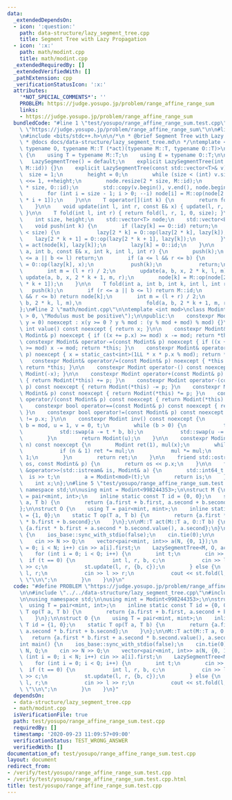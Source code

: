 ```yaml
---
data:
  _extendedDependsOn:
  - icon: ':question:'
    path: data-structure/lazy_segment_tree.cpp
    title: Segment Tree with Lazy Propagation
  - icon: ':x:'
    path: math/modint.cpp
    title: math/modint.cpp
  _extendedRequiredBy: []
  _extendedVerifiedWith: []
  _pathExtension: cpp
  _verificationStatusIcon: ':x:'
  attributes:
    '*NOT_SPECIAL_COMMENTS*': ''
    PROBLEM: https://judge.yosupo.jp/problem/range_affine_range_sum
    links:
    - https://judge.yosupo.jp/problem/range_affine_range_sum
  bundledCode: "#line 1 \"test/yosupo/range_affine_range_sum.test.cpp\"\n#define PROBLEM\
    \ \"https://judge.yosupo.jp/problem/range_affine_range_sum\"\n\n#line 1 \"data-structure/lazy_segment_tree.cpp\"\
    \n#include <bits/stdc++.h>\n\n/*\n * @brief Segment Tree with Lazy Propagation\n\
    \ * @docs docs/data-structure/lazy_segment_tree.md\n */\ntemplate <typename M,\
    \ typename O, typename M::T (*act)(typename M::T, typename O::T)>\nclass LazySegmentTree\
    \ {\n    using T = typename M::T;\n    using E = typename O::T;\n\npublic:\n \
    \   LazySegmentTree() = default;\n    explicit LazySegmentTree(int n) : LazySegmentTree(std::vector<T>(n,\
    \ M::id)) {}\n    explicit LazySegmentTree(const std::vector<T>& v) {\n      \
    \  size = 1;\n        height = 0;\n        while (size < (int) v.size()) size\
    \ <<= 1, ++height;\n        node.resize(2 * size, M::id);\n        lazy.resize(2\
    \ * size, O::id);\n        std::copy(v.begin(), v.end(), node.begin() + size);\n\
    \        for (int i = size - 1; i > 0; --i) node[i] = M::op(node[2 * i], node[2\
    \ * i + 1]);\n    }\n\n    T operator[](int k) {\n        return fold(k, k + 1);\n\
    \    }\n\n    void update(int l, int r, const E& x) { update(l, r, x, 1, 0, size);\
    \ }\n\n    T fold(int l, int r) { return fold(l, r, 1, 0, size); }\n\nprivate:\n\
    \    int size, height;\n    std::vector<T> node;\n    std::vector<E> lazy;\n\n\
    \    void push(int k) {\n        if (lazy[k] == O::id) return;\n        if (k\
    \ < size) {\n            lazy[2 * k] = O::op(lazy[2 * k], lazy[k]);\n        \
    \    lazy[2 * k + 1] = O::op(lazy[2 * k + 1], lazy[k]);\n        }\n        node[k]\
    \ = act(node[k], lazy[k]);\n        lazy[k] = O::id;\n    }\n\n    void update(int\
    \ a, int b, const E& x, int k, int l, int r) {\n        push(k);\n        if (r\
    \ <= a || b <= l) return;\n        if (a <= l && r <= b) {\n            lazy[k]\
    \ = O::op(lazy[k], x);\n            push(k);\n            return;\n        }\n\
    \        int m = (l + r) / 2;\n        update(a, b, x, 2 * k, l, m);\n       \
    \ update(a, b, x, 2 * k + 1, m, r);\n        node[k] = M::op(node[2 * k], node[2\
    \ * k + 1]);\n    }\n\n    T fold(int a, int b, int k, int l, int r) {\n     \
    \   push(k);\n        if (r <= a || b <= l) return M::id;\n        if (a <= l\
    \ && r <= b) return node[k];\n        int m = (l + r) / 2;\n        return M::op(fold(a,\
    \ b, 2 * k, l, m),\n                     fold(a, b, 2 * k + 1, m, r));\n    }\n\
    };\n#line 2 \"math/modint.cpp\"\n\ntemplate <int mod>\nclass Modint {\n    static_assert(mod\
    \ > 0, \"Modulus must be positive\");\n\npublic:\n    constexpr Modint(std::int64_t\
    \ y = 0) noexcept : x(y >= 0 ? y % mod : (y % mod + mod) % mod) {}\n\n    constexpr\
    \ int value() const noexcept { return x; }\n\n    constexpr Modint& operator+=(const\
    \ Modint& p) noexcept { if ((x += p.x) >= mod) x -= mod; return *this; }\n   \
    \ constexpr Modint& operator-=(const Modint& p) noexcept { if ((x += mod - p.x)\
    \ >= mod) x -= mod; return *this; }\n    constexpr Modint& operator*=(const Modint&\
    \ p) noexcept { x = static_cast<int>(1LL * x * p.x % mod); return *this; }\n \
    \   constexpr Modint& operator/=(const Modint& p) noexcept { *this *= p.inv();\
    \ return *this; }\n\n    constexpr Modint operator-() const noexcept { return\
    \ Modint(-x); }\n\n    constexpr Modint operator+(const Modint& p) const noexcept\
    \ { return Modint(*this) += p; }\n    constexpr Modint operator-(const Modint&\
    \ p) const noexcept { return Modint(*this) -= p; }\n    constexpr Modint operator*(const\
    \ Modint& p) const noexcept { return Modint(*this) *= p; }\n    constexpr Modint\
    \ operator/(const Modint& p) const noexcept { return Modint(*this) /= p; }\n\n\
    \    constexpr bool operator==(const Modint& p) const noexcept { return x == p.x;\
    \ }\n    constexpr bool operator!=(const Modint& p) const noexcept { return x\
    \ != p.x; }\n\n    constexpr Modint inv() const noexcept {\n        int a = x,\
    \ b = mod, u = 1, v = 0, t;\n        while (b > 0) {\n            t = a / b;\n\
    \            std::swap(a -= t * b, b);\n            std::swap(u -= t * v, v);\n\
    \        }\n        return Modint(u);\n    }\n\n    constexpr Modint pow(std::int64_t\
    \ n) const noexcept {\n        Modint ret(1), mul(x);\n        while (n > 0) {\n\
    \            if (n & 1) ret *= mul;\n            mul *= mul;\n            n >>=\
    \ 1;\n        }\n        return ret;\n    }\n\n    friend std::ostream &operator<<(std::ostream&\
    \ os, const Modint& p) {\n        return os << p.x;\n    }\n\n    friend std::istream\
    \ &operator>>(std::istream& is, Modint& a) {\n        std::int64_t t;\n      \
    \  is >> t;\n        a = Modint<mod>(t);\n        return is;\n    }\n\nprivate:\n\
    \    int x;\n};\n#line 5 \"test/yosupo/range_affine_range_sum.test.cpp\"\n\nusing\
    \ namespace std;\n\nusing mint = Modint<998244353>;\n\nstruct M {\n    using T\
    \ = pair<mint, int>;\n    inline static const T id = {0, 0};\n    static T op(T\
    \ a, T b) {\n        return {a.first + b.first, a.second + b.second};\n    }\n\
    };\n\nstruct O {\n    using T = pair<mint, mint>;\n    inline static const T id\
    \ = {1, 0};\n    static T op(T a, T b) {\n        return {a.first * b.first, a.second\
    \ * b.first + b.second};\n    }\n};\n\nM::T act(M::T a, O::T b) {\n    return\
    \ {a.first * b.first + a.second * b.second.value(), a.second};\n}\n\nint main()\
    \ {\n    ios_base::sync_with_stdio(false);\n    cin.tie(0);\n\n    int N, Q;\n\
    \    cin >> N >> Q;\n    vector<pair<mint, int>> a(N, {0, 1});\n    for (int i\
    \ = 0; i < N; i++) cin >> a[i].first;\n    LazySegmentTree<M, O, act> st(a);\n\
    \    for (int i = 0; i < Q; i++) {\n        int t;\n        cin >> t;\n      \
    \  if (t == 0) {\n            int l, r, b, c;\n            cin >> l >> r >> b\
    \ >> c;\n            st.update(l, r, {b, c});\n        } else {\n            int\
    \ l, r;\n            cin >> l >> r;\n            cout << st.fold(l, r).first <<\
    \ \"\\n\";\n        }\n    }\n}\n"
  code: "#define PROBLEM \"https://judge.yosupo.jp/problem/range_affine_range_sum\"\
    \n\n#include \"../../data-structure/lazy_segment_tree.cpp\"\n#include \"../../math/modint.cpp\"\
    \n\nusing namespace std;\n\nusing mint = Modint<998244353>;\n\nstruct M {\n  \
    \  using T = pair<mint, int>;\n    inline static const T id = {0, 0};\n    static\
    \ T op(T a, T b) {\n        return {a.first + b.first, a.second + b.second};\n\
    \    }\n};\n\nstruct O {\n    using T = pair<mint, mint>;\n    inline static const\
    \ T id = {1, 0};\n    static T op(T a, T b) {\n        return {a.first * b.first,\
    \ a.second * b.first + b.second};\n    }\n};\n\nM::T act(M::T a, O::T b) {\n \
    \   return {a.first * b.first + a.second * b.second.value(), a.second};\n}\n\n\
    int main() {\n    ios_base::sync_with_stdio(false);\n    cin.tie(0);\n\n    int\
    \ N, Q;\n    cin >> N >> Q;\n    vector<pair<mint, int>> a(N, {0, 1});\n    for\
    \ (int i = 0; i < N; i++) cin >> a[i].first;\n    LazySegmentTree<M, O, act> st(a);\n\
    \    for (int i = 0; i < Q; i++) {\n        int t;\n        cin >> t;\n      \
    \  if (t == 0) {\n            int l, r, b, c;\n            cin >> l >> r >> b\
    \ >> c;\n            st.update(l, r, {b, c});\n        } else {\n            int\
    \ l, r;\n            cin >> l >> r;\n            cout << st.fold(l, r).first <<\
    \ \"\\n\";\n        }\n    }\n}"
  dependsOn:
  - data-structure/lazy_segment_tree.cpp
  - math/modint.cpp
  isVerificationFile: true
  path: test/yosupo/range_affine_range_sum.test.cpp
  requiredBy: []
  timestamp: '2020-09-23 11:09:57+09:00'
  verificationStatus: TEST_WRONG_ANSWER
  verifiedWith: []
documentation_of: test/yosupo/range_affine_range_sum.test.cpp
layout: document
redirect_from:
- /verify/test/yosupo/range_affine_range_sum.test.cpp
- /verify/test/yosupo/range_affine_range_sum.test.cpp.html
title: test/yosupo/range_affine_range_sum.test.cpp
---
```

